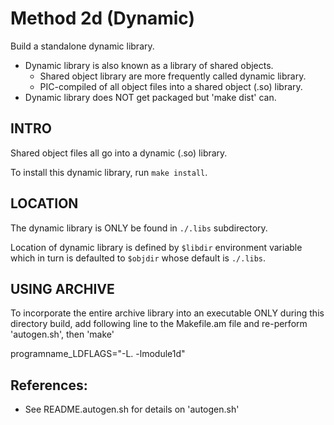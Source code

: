 
Method 2d (Dynamic)
===================

Build a standalone dynamic library.

* Dynamic library is also known as a library of shared objects.
  * Shared object library are more frequently called dynamic library.
  * PIC-compiled of all object files into a shared object (.so) library.
* Dynamic library does NOT get packaged but 'make dist' can.

INTRO
-----
Shared object files all go into a dynamic (.so) library.

To install this dynamic library, run `make install`.

LOCATION
--------
The dynamic library is ONLY be found in `./.libs` subdirectory.

Location of dynamic library is defined by `$libdir` environment variable which in turn is defaulted to `$objdir` whose default is `./.libs`.

USING ARCHIVE
-------------
To incorporate the entire archive library into an executable
ONLY during this directory build, add following line to the 
Makefile.am file and re-perform 'autogen.sh', then 'make'

  programname\_LDFLAGS="-L. -lmodule1d"


References:
-----------

* See README.autogen.sh for details on 'autogen.sh'




